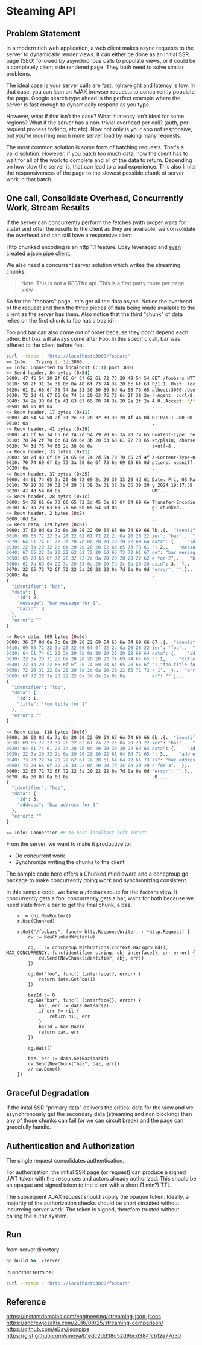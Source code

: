 # Steaming API

## Problem Statement

In a modern rich web application, a web client makes async requests to the server to dynamically render views.  It can either be done as an initial SSR page (SEO) followed by asynchronous calls to populate views, or it could be a completely client side rendered page.  They both need to solve similar problems.

The ideal case is your server calls are fast, lightweight and latency is low.  In that case, you can lean on AJAX browser requests to concurrently populate the page.  Google search type ahead is the perfect example where the server is fast enough to dynamically respond as you type.

However, what if that isn't the case?  What if latency isn't ideal for some regions?  What if the server has a non-trivial overhead per call?  (auth, per-request process forking, etc etc).  Now not only is your app not responsive, but you're incurring much more server load by making many requests.

The most common solution is some form of batching requests.  That's a valid solution.  However, if you batch too much data, now the client has to wait for all of the work to complete and all of the data to return.  Depending on how slow the server is, that can lead to a bad experience.  This also limits the responsiveness of the page to the slowest possible chunk of server work in that batch.

## One call, Consolidate Overhead, Concurrently Work, Stream Results

If the server can concurrently perform the fetches (with proper waits for state) and offer the results to the client as they are available, we consolidate the overhead and can still have a responsive client. 

Http chunked encoding is an http 1.1 feature.  Ebay leveraged and [even created a json pipe client](https://github.com/eBay/jsonpipe).  

We also need a concurrent server solution which writes the streaming chunks.

> Note: This is not a RESTful api.  This is a first party route per page view

So for the "foobars" page, let's get all the data async.  Notice the overhead of the request and then the three pieces of data being made available to the client as the server has them.  Also notice that the third "chunk" of data relies on the first chunk (a foo has a baz id).

Foo and bar can also come out of order because they don't depend each other.  But baz will always come after Foo.  In this specific call, bar was offered to the client before foo.

```bash
curl --trace - "http://localhost:3000/foobars"
== Info:   Trying [::1]:3000...
== Info: Connected to localhost (::1) port 3000
=> Send header, 84 bytes (0x54)
0000: 47 45 54 20 2f 66 6f 6f 62 61 72 73 20 48 54 54 GET /foobars HTT
0010: 50 2f 31 2e 31 0d 0a 48 6f 73 74 3a 20 6c 6f 63 P/1.1..Host: loc
0020: 61 6c 68 6f 73 74 3a 33 30 30 30 0d 0a 55 73 65 alhost:3000..Use
0030: 72 2d 41 67 65 6e 74 3a 20 63 75 72 6c 2f 38 2e r-Agent: curl/8.
0040: 34 2e 30 0d 0a 41 63 63 65 70 74 3a 20 2a 2f 2a 4.0..Accept: */*
0050: 0d 0a 0d 0a                                     ....
<= Recv header, 17 bytes (0x11)
0000: 48 54 54 50 2f 31 2e 31 20 32 30 30 20 4f 4b 0d HTTP/1.1 200 OK.
0010: 0a                                              .
<= Recv header, 41 bytes (0x29)
0000: 43 6f 6e 74 65 6e 74 2d 54 79 70 65 3a 20 74 65 Content-Type: te
0010: 78 74 2f 70 6c 61 69 6e 3b 20 63 68 61 72 73 65 xt/plain; charse
0020: 74 3d 75 74 66 2d 38 0d 0a                      t=utf-8..
<= Recv header, 33 bytes (0x21)
0000: 58 2d 43 6f 6e 74 65 6e 74 2d 54 79 70 65 2d 4f X-Content-Type-O
0010: 70 74 69 6f 6e 73 3a 20 6e 6f 73 6e 69 66 66 0d ptions: nosniff.
0020: 0a                                              .
<= Recv header, 37 bytes (0x25)
0000: 44 61 74 65 3a 20 46 72 69 2c 20 30 33 20 4d 61 Date: Fri, 03 Ma
0010: 79 20 32 30 32 34 20 31 39 3a 31 37 3a 35 39 20 y 2024 19:17:59 
0020: 47 4d 54 0d 0a                                  GMT..
<= Recv header, 28 bytes (0x1c)
0000: 54 72 61 6e 73 66 65 72 2d 45 6e 63 6f 64 69 6e Transfer-Encodin
0010: 67 3a 20 63 68 75 6e 6b 65 64 0d 0a             g: chunked..
<= Recv header, 2 bytes (0x2)
0000: 0d 0a                                           ..
<= Recv data, 129 bytes (0x81)
0000: 37 62 0d 0a 7b 0a 20 20 22 69 64 65 6e 74 69 66 7b..{.  "identif
0010: 69 65 72 22 3a 20 22 62 61 72 22 2c 0a 20 20 22 ier": "bar",.  "
0020: 64 61 74 61 22 3a 20 7b 0a 20 20 20 20 22 69 64 data": {.    "id
0030: 22 3a 20 32 2c 0a 20 20 20 20 22 6d 65 73 73 61 ": 2,.    "messa
0040: 67 65 22 3a 20 22 62 61 72 20 6d 65 73 73 61 67 ge": "bar messag
0050: 65 20 66 6f 72 20 32 22 2c 0a 20 20 20 20 22 62 e for 2",.    "b
0060: 61 7a 69 64 22 3a 20 33 0a 20 20 7d 2c 0a 20 20 azid": 3.  },.  
0070: 22 65 72 72 6f 72 22 3a 20 22 22 0a 7d 0a 0a 0d "error": "".}...
0080: 0a                                              .
{
  "identifier": "bar",
  "data": {
    "id": 2,
    "message": "bar message for 2",
    "bazid": 3
  },
  "error": ""
}

<= Recv data, 109 bytes (0x6d)
0000: 36 37 0d 0a 7b 0a 20 20 22 69 64 65 6e 74 69 66 67..{.  "identif
0010: 69 65 72 22 3a 20 22 66 6f 6f 22 2c 0a 20 20 22 ier": "foo",.  "
0020: 64 61 74 61 22 3a 20 7b 0a 20 20 20 20 22 69 64 data": {.    "id
0030: 22 3a 20 31 2c 0a 20 20 20 20 22 74 69 74 6c 65 ": 1,.    "title
0040: 22 3a 20 22 66 6f 6f 20 74 69 74 6c 65 20 66 6f ": "foo title fo
0050: 72 20 31 22 0a 20 20 7d 2c 0a 20 20 22 65 72 72 r 1".  },.  "err
0060: 6f 72 22 3a 20 22 22 0a 7d 0a 0a 0d 0a          or": "".}....
{
  "identifier": "foo",
  "data": {
    "id": 1,
    "title": "foo title for 1"
  },
  "error": ""
}

<= Recv data, 118 bytes (0x76)
0000: 36 62 0d 0a 7b 0a 20 20 22 69 64 65 6e 74 69 66 6b..{.  "identif
0010: 69 65 72 22 3a 20 22 62 61 7a 22 2c 0a 20 20 22 ier": "baz",.  "
0020: 64 61 74 61 22 3a 20 7b 0a 20 20 20 20 22 69 64 data": {.    "id
0030: 22 3a 20 33 2c 0a 20 20 20 20 22 61 64 64 72 65 ": 3,.    "addre
0040: 73 73 22 3a 20 22 62 61 7a 20 61 64 64 72 65 73 ss": "baz addres
0050: 73 20 66 6f 72 20 33 22 0a 20 20 7d 2c 0a 20 20 s for 3".  },.  
0060: 22 65 72 72 6f 72 22 3a 20 22 22 0a 7d 0a 0a 0d "error": "".}...
0070: 0a 30 0d 0a 0d 0a                               .0....
{
  "identifier": "baz",
  "data": {
    "id": 3,
    "address": "baz address for 3"
  },
  "error": ""
}

== Info: Connection #0 to host localhost left intact
```

From the server, we want to make it productive to:
- Do concurrent work
- Synchronize writing the chunks to the client

The sample code here offers a Chunked middleware and a concgroup go package to make concurrently doing work and synchronizing consistent.

In this sample code, we have a `/foobars` route for the `foobars` view.  It concurrently gets a foo, concurrently gets a bar, waits for both because we need state from a bar to get the final chunk, a baz.

```golang
	r := chi.NewRouter()
	r.Use(Chunked)

	r.Get("/foobars", func(w http.ResponseWriter, r *http.Request) {
		cw := NewChunkedWriter(w)

		cg, _ := concgroup.WithOptions(context.Background(), MAX_CONCURRENCY, func(identifier string, obj interface{}, err error) {
			cw.Send(NewChunk(identifier, obj, err))
		})

		cg.Go("foo", func() (interface{}, error) {
			return data.GetFoo(1)
		})

		bazId := 0
		cg.Go("bar", func() (interface{}, error) {
			bar, err := data.GetBar(2)
			if err != nil {
				return nil, err
			}
			bazId = bar.BazId
			return bar, err
		})

		cg.Wait()

		baz, err := data.GetBaz(bazId)
		cw.Send(NewChunk("baz", baz, err))
		// cw.Done()
	})
```

## Graceful Degradation

If the inital SSR "primary data" delivers the critical data for the view and we asynchronously get the secondary data (streaming and non blocking) then any of those chunks can fail (or we can circuit break) and the page can gracefully handle.

## Authentication and Authorization

The single request consolidates authentication.

For authorization, the initial SSR page (or request) can produce a signed JWT token with the resources and actors already authorized.  This should be an opaque and signed token to the client with a short (1 min?) TTL.

The subsequent AJAX request should supply the opaque token.  Ideally, a majority of the authorization checks should be short circuited without incurreing server work.  The token is signed, therefore trusted without calling the authz system. 

## Run

from server directory
```bash
go build && ./server
```

in another terminal:
```bash
curl --trace - "http://localhost:3000/foobars"
```

## Reference

https://instantdomains.com/engineering/streaming-json-jsons  
https://andrewjesaitis.com/2016/08/25/streaming-comparison/  
https://github.com/eBay/jsonpipe  
https://gist.github.com/smoya/bfedc2dd38d52d9bcd384fcb12e77d30  